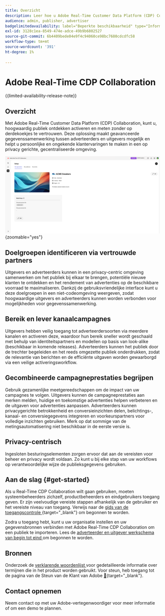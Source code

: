 ```yaml
---
title: Overzicht
description: Leer hoe u Adobe Real-Time Customer Data Platform (CDP) Collaboration kunt gebruiken voor het detecteren, activeren en meten van hoogwaardige soorten publiek zonder te vertrouwen op cookies van derden.
audience: admin, publisher, advertiser
badgelimitedavailability: label="Beperkte beschikbaarheid" type="Informative" url="https://helpx.adobe.com/legal/product-descriptions/real-time-customer-data-platform-collaboration.html newtab=true"
exl-id: 3128c1ea-8549-474e-adce-49b9b6802527
source-git-commit: 6b4409bede04e9f4c94060ce98bc7680cdcdfc58
workflow-type: tm+mt
source-wordcount: '391'
ht-degree: 1%

---
```


# Adobe Real-Time CDP Collaboration

{{limited-availability-release-note}}

## Overzicht

Met Adobe Real-Time Customer Data Platform (CDP) Collaboration, kunt u, hoogwaardig publiek ontdekken activeren en meten zonder op derdekoekjes te vertrouwen. Deze oplossing maakt geavanceerde gegevenssamenwerking tussen adverteerders en uitgevers mogelijk en helpt u persoonlijke en ongekende klantervaringen te maken in een op privacy gerichte, gecentraliseerde omgeving.

![ homepage van Real-Time CDP Collaboration ](/help/assets/overview/homepage.png){zoomable="yes"}

## Doelgroepen identificeren via vertrouwde partners

Uitgevers en adverteerders kunnen in een privacy-centric omgeving samenwerken om het publiek bij elkaar te brengen, potentiële nieuwe klanten te ontdekken en het rendement van advertenties op de beschikbare voorraad te maximaliseren. Dankzij de gebruiksvriendelijke interface kunt u deze doelgroepen in een niet-codeomgeving weergeven, zodat hoogwaardige uitgevers en adverteerders kunnen worden verbonden voor mogelijkheden voor gegevenssamenwerking.

## Bereik en lever kanaalcampagnes

Uitgevers hebben veilig toegang tot adverteerdersoorten via meerdere kanalen en activeren deze, waardoor hun bereik sneller wordt geschaald met behulp van identiteitspartners en modellen op basis van look-alike (beschikbaar in komende releases). Adverteerders kunnen het publiek door de trechter begeleiden en het reeds omgezette publiek onderdrukken, zodat de relevantie van berichten en de efficiënte uitgaven worden gewaarborgd via een veilige activeringsworkflow.

## Gecombineerde campagneprestaties begrijpen

Gebruik gezamenlijke meetgereedschappen om de impact van uw campagnes te volgen. Uitgevers kunnen de campagneprestaties aan merken melden, huidige en toekomstige advertenties helpen verbeteren en de uitgaven voor advertenties aanpassen. Adverteerders kunnen privacygerichte betrokkenheid en conversieinzichten delen, belichtings-, kanaal- en conversiegegevens integreren en voorkeurspartners voor volledige inzichten gebruiken. Merk op dat sommige van de metingsautomatisering niet beschikbaar in de eerste versie is.

## Privacy-centrisch

Ingesloten besturingselementen zorgen ervoor dat aan de vereisten voor beheer en privacy wordt voldaan. Zo kunt u bij elke stap van uw workflows op verantwoordelijke wijze de publieksgegevens gebruiken.

<!--

## Additional benefits

### Agnostic and interoperable

Bring in audiences from various sources such as Real-Time CDP, data warehouses (available in an upcoming release), and other partners, efficiently connecting your data collaboration application to other Adobe Experience Platform tools.

### Built-in reputation

Trusted by leading global brands, Adobe brings a strong foundation in identity, audience collaboration, and activation, offering closed-loop and marketer-friendly workflows for data collaboration.

-->

## Aan de slag {#get-started}

Als u Real-Time CDP Collaboration wilt gaan gebruiken, moeten systeembeheerders zichzelf, productbeheerders en eindgebruikers toegang geven. Er zijn veelvoudige vereiste stappen afhankelijk van de gebruiker en het vereiste niveau van toegang. Verwijs naar de [ gids van de toegangscontrole ](/help/guide/permissions/overview.md){target="_blank"} om begonnen te worden.

Zodra u toegang hebt, kunt u uw organisatie instellen en uw gegevensbronnen verbinden met Adobe Real-Time CDP Collaboration om een publiek te importeren. Lees de [ adverteerder en uitgever werkschema van begin tot eind ](/help/guide/end-to-end-workflow.md) om begonnen te worden.

<!-- Utilize the collaboration tools to compare and manage audiences effectively. Leverage real-time insights to inform your marketing strategies and deliver personalized customer experiences.  -->

## Bronnen

Onderzoek de [ verklarende woordenlijst ](/help/guide/glossary.md) voor gedetailleerde informatie over termijnen die in het product worden gebruikt. Voor steun, heb toegang tot de pagina van de Steun van de Klant van Adobe [&#128279;](https://experienceleague.adobe.com/home?lang=en&amp;support-tab=open-ticket#support){target="_blank"}.

## Contact opnemen

Neem contact op met uw Adobe-vertegenwoordiger voor meer informatie of om een demo te plannen.

